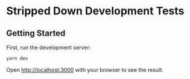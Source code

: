 # Stripped Down Development Tests

## Getting Started

First, run the development server:

```bash
yarn dev
```

Open [http://localhost:3000](http://localhost:3000) with your browser to see the result.
